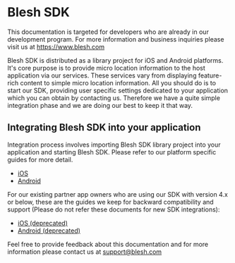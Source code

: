 # Blesh SDK

This documentation is targeted for developers who are already in our development program. For more information and business inquiries please visit us at https://www.blesh.com

Blesh SDK is distributed as a library project for iOS and Android platforms. It's core purpose is to provide micro location information to the host application via our services. These services vary from displaying feature-rich content to simple micro location information. All you should do is to start our SDK, providing user specific settings dedicated to your application which you can obtain by contacting us. Therefore we have a quite simple integration phase and we are doing our best to keep it that way.

## Integrating Blesh SDK into your application

Integration process involves importing Blesh SDK library project into your application and starting Blesh SDK. Please refer to our platform specific guides for more detail.

* [iOS](https://github.com/bleshcom/Blesh-iOS-SDK)
* [Android](https://github.com/bleshcom/Blesh-Android-SDK)


For our existing partner app owners who are using our SDK with version 4.x or below, these are the guides we keep for backward compatibility and support (Please do not refer these documents for new SDK integrations):
* [iOS (deprecated)](https://github.com/bleshinc/docs/wiki/iOS-SDK-Integration)
* [Android (deprecated)](https://github.com/bleshinc/docs/wiki/Android-SDK-Integration)

Feel free to provide feedback about this documentation and for more information please contact us at support@blesh.com
